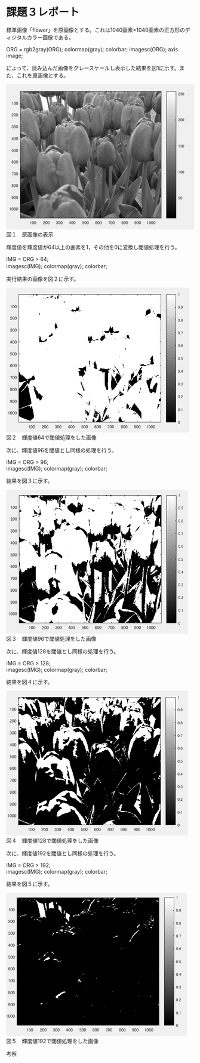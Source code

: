 # 課題３レポート
標準画像「flower」を原画像とする。これは1040画素×1040画素の正方形のディジタルカラー画像である。

ORG = rgb2gray(ORG); colormap(gray); colorbar;
imagesc(ORG); axis image;

によって、読み込んだ画像をグレースケールし表示した結果を図1に示す。また、これを原画像とする。  

![原画像の表示](https://github.com/waka0310mikity/MATLAB-/blob/master/images/kadai3IMG1.PNG "原画像の表示")  
図１　原画像の表示

輝度値を輝度値が64以上の画素を1，その他を0に変換し閾値処理を行う。　

IMG = ORG > 64;  
imagesc(IMG); colormap(gray); colorbar;　

実行結果の画像を図２に示す。  

![輝度値64で閾値処理をした画像](https://github.com/waka0310mikity/MATLAB-/blob/master/images/kadai3IMG2.PNG "輝度値64で閾値処理をした画像")  
図２　輝度値64で閾値処理をした画像  

次に、輝度値96を閾値とし同様の処理を行う。  

IMG = ORG > 96;  
imagesc(IMG); colormap(gray); colorbar;  

結果を図３に示す。  

![輝度値96で閾値処理をした画像](https://github.com/waka0310mikity/MATLAB-/blob/master/images/kadai3IMG3.PNG "輝度値64で閾値処理をした画像")  
図３　輝度値96で閾値処理をした画像  

次に、輝度値128を閾値とし同様の処理を行う。  

IMG = ORG > 128;  
imagesc(IMG); colormap(gray); colorbar;  

結果を図４に示す。  

![輝度値128で閾値処理をした画像](https://github.com/waka0310mikity/MATLAB-/blob/master/images/kadai3IMG4.PNG "輝度値128で閾値処理をした画像")  
図４　輝度値128で閾値処理をした画像  

次に、輝度値192を閾値とし同様の処理を行う。  

IMG = ORG > 192;  
imagesc(IMG); colormap(gray); colorbar;  

結果を図５に示す。  

![輝度値192で閾値処理をした画像](https://github.com/waka0310mikity/MATLAB-/blob/master/images/kadai3IMG5.PNG "輝度値192で閾値処理をした画像")  
図５　輝度値192で閾値処理をした画像  

考察
